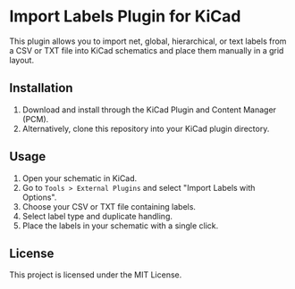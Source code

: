# Import Labels Plugin for KiCad

This plugin allows you to import net, global, hierarchical, or text labels from a CSV or TXT file into KiCad schematics and place them manually in a grid layout.

## Installation

1. Download and install through the KiCad Plugin and Content Manager (PCM).
2. Alternatively, clone this repository into your KiCad plugin directory.

## Usage

1. Open your schematic in KiCad.
2. Go to `Tools > External Plugins` and select "Import Labels with Options".
3. Choose your CSV or TXT file containing labels.
4. Select label type and duplicate handling.
5. Place the labels in your schematic with a single click.

## License

This project is licensed under the MIT License.
